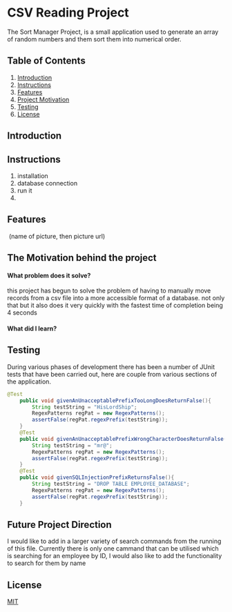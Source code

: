 # CSV Reading Project

The Sort Manager Project, is a small application used to generate an array of random numbers and them sort them into numerical order.
## Table of Contents
1. [Introduction](#intro)
2. [Instructions](#instructions)
2. [Features](#features)
3. [Project Motivation](#project)
4. [Testing](#testing)
5. [License](#license)

## Introduction <a name="intro"><a/>

## Instructions<a name="instructions"><a/>
1. installation
2. database connection
3. run it
4.


## Features <a name="features"><a/>



![]() (name of picture, then picture url)



## The Motivation behind the project <a name="project"><a/>



#### What problem does it solve?
this project has begun to solve the problem of having to manually move records from a csv file into a more accessible format of a database. not only that but it also does it very quickly with the fastest time of completion being 4 seconds


#### What did I learn?



## Testing <a name="testing"><a/>

During various phases of development there has been a number of JUnit tests that have been carried out, here are couple from various sections of the application.

```java
@Test
    public void givenAnUnacceptablePrefixTooLongDoesReturnFalse(){
        String testString = "HisLordShip";
        RegexPatterns regPat = new RegexPatterns();
        assertFalse(regPat.regexPrefix(testString));
    }
    @Test
    public void givenAnUnacceptablePrefixWrongCharacterDoesReturnFalse(){
        String testString = "mr@";
        RegexPatterns regPat = new RegexPatterns();
        assertFalse(regPat.regexPrefix(testString));
    }
    @Test
    public void givenSQLInjectionPrefixReturnsFalse(){
        String testString = "DROP TABLE EMPLOYEE_DATABASE";
        RegexPatterns regPat = new RegexPatterns();
        assertFalse(regPat.regexPrefix(testString));
    }
```


## Future Project Direction <a name="future"><a/>
I would like to add in a larger variety of search commands from the running of this file. Currently there is only one cammand that can be utilised which is searching for an employee by ID, I would also like to add the functionality to search for them by name


## License <a name="license"><a/>
[MIT](https://choosealicense.com/licenses/mit/)
